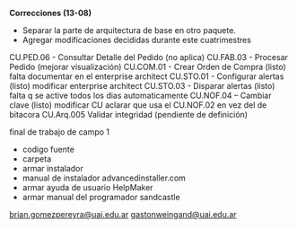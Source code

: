 **Correcciones (13-08)**
- Separar la parte de arquitectura de base en otro paquete.
- Agregar modificaciones decididas durante este cuatrimestres

CU.PED.06 - Consultar Detalle del Pedido (no aplica)
CU.FAB.03 - Procesar Pedido (mejorar visualización) 
CU.COM.01 - Crear Orden de Compra (listo) falta documentar en el enterprise architect
CU.STO.01 - Configurar alertas (listo) modificar enterprise architect
CU.STO.03 - Disparar alertas (listo) falta q se active todos los dias automaticamente
CU.NOF.04 – Cambiar clave (listo) modificar CU aclarar que usa el CU.NOF.02 en vez del de bitacora
CU.Arq.005 Validar integridad (pendiente de definición)


final de trabajo de campo 1
+ codigo fuente
+ carpeta
+ armar instalador 
+ manual de instalador
advancedinstaller.com
+ armar ayuda de usuario
HelpMaker
+ armar manual del programador
sandcastle

brian.gomezpereyra@uai.edu.ar
gastonweingand@uai.edu.ar